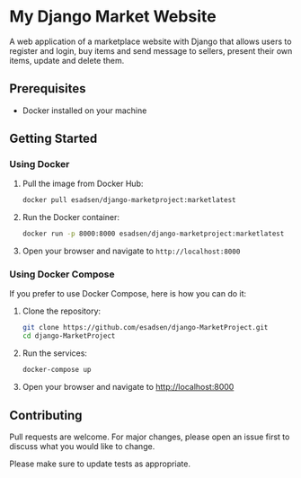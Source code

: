 # My Django Market Website

A web application of a marketplace website with Django that allows users to register and login, buy items and send message to sellers, present their own items,
update and delete them.

## Prerequisites

- Docker installed on your machine

## Getting Started

### Using Docker

1. Pull the image from Docker Hub:

    ```sh
    docker pull esadsen/django-marketproject:marketlatest
    ```

2. Run the Docker container:

    ```sh
    docker run -p 8000:8000 esadsen/django-marketproject:marketlatest
    ```

3. Open your browser and navigate to `http://localhost:8000`

### Using Docker Compose

If you prefer to use Docker Compose, here is how you can do it:

1. Clone the repository:

    ```sh
    git clone https://github.com/esadsen/django-MarketProject.git
    cd django-MarketProject
    ```

2. Run the services:

    ```sh
    docker-compose up
    ```

3. Open your browser and navigate to [http://localhost:8000](http://localhost:8000)


## Contributing

Pull requests are welcome. For major changes, please open an issue first to discuss what you would like to change.

Please make sure to update tests as appropriate.
